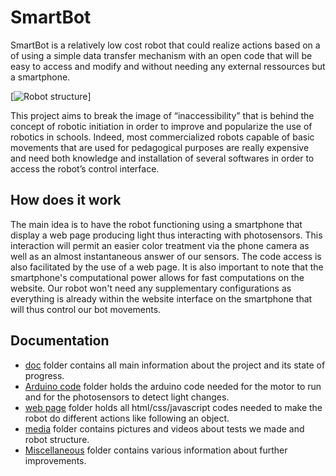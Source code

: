 # SmartBot
SmartBot is a relatively low cost robot that could realize actions based on a of using a simple data transfer mechanism  with an open code that will be easy to access and modify and without needing any external ressources but a smartphone.

[![Robot structure](Media/image/Red_object.gif)]

This project aims to break the image of “inaccessibility” that is behind the concept of robotic initiation in order to improve and popularize the use of robotics in schools. Indeed, most commercialized robots capable of basic movements that are used for pedagogical purposes are really expensive and need both knowledge and installation of several softwares in order to access the robot’s control interface. 

## How does it work
The main idea is to have the robot functioning using a smartphone that display a web page producing light thus interacting with photosensors. This interaction will permit an easier color treatment via the phone camera as well as an almost instantaneous answer of our sensors. The code access is also facilitated by the use of a web page. It is also important to note that the smartphone's computational power allows for fast computations on the website.
Our robot won't need any supplementary configurations as everything is already within the website interface on the smartphone that will thus control our bot movements.

## Documentation

- [doc](doc) folder contains all main information about the project and its state of progress.
- [Arduino code](Arduino_code) folder holds the arduino code needed for the motor to run and for the photosensors to detect light changes.
- [web page](Web_page) folder holds all html/css/javascript codes needed to make the robot do different actions like following an object.
- [media](Media) folder contains pictures and videos about tests we made and robot structure.
- [Miscellaneous](Miscellaneous) folder contains various information about further improvements.
